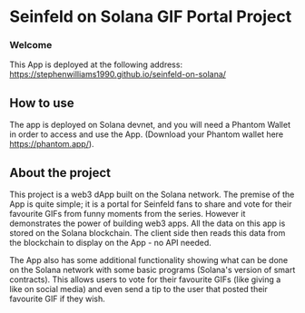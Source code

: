 # Seinfeld on Solana GIF Portal Project

### **Welcome**

This App is deployed at the following address: https://stephenwilliams1990.github.io/seinfeld-on-solana/

## How to use 

The app is deployed on Solana devnet, and you will need a Phantom Wallet in order to access and use the App. (Download your Phantom wallet here https://phantom.app/).

## About the project

This project is a web3 dApp built on the Solana network. The premise of the App is quite simple; it is a portal for Seinfeld fans to share and vote for their favourite GIFs from funny moments from the series. However it demonstrates the power of building web3 apps. All the data on this app is stored on the Solana blockchain. The client side then reads this data from the blockchain to display on the App - no API needed. 

The App also has some additional functionality showing what can be done on the Solana network with some basic programs (Solana's version of smart contracts). This allows users to vote for their favourite GIFs (like giving a like on social media) and even send a tip to the user that posted their favourite GIF if they wish. 

